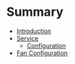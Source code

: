 # Summary

- [Introduction](./introduction.md)
- [Service](./service/README.md)
  - [Configuration](./service/configuration.md)
- [Fan Configuration](./fan-configuration.md)
